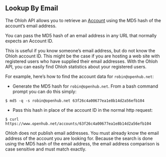 ## Lookup By Email

The Ohloh API allows you to retrieve an [Account](reference/account.md) using the MD5 hash of the account’s email address.

You can pass the MD5 hash of an email address in any URL that normally expects an Account ID.

This is useful if you know someone’s email address, but do not know the Ohloh account ID. This might be the case if you are hosting a web site with registered users who have supplied their email addresses. With the Ohloh API, you can easily find Ohloh statistics about your registered users.

For example, here’s how to find the account data for `robin@openhub.net`:
+ Generate the MD5 hash for `robin@openhub.net`. From a bash command prompt you can do this simply:
```shell
$ md5 -q -s robin@openhub.net 63f26c4a00677ea1e8b14d2a56efb104
```

+ Pass this hash in place of the account ID in the normal http request:
```shell
$ curl https://www.openhub.net/accounts/63f26c4a00677ea1e8b14d2a56efb104
```

Ohloh does not publish email addresses. You must already know the email address of the account you are looking for. Because the search is done using the MD5 hash of the email address, the email address comparison is case sensitive and must match exactly.
